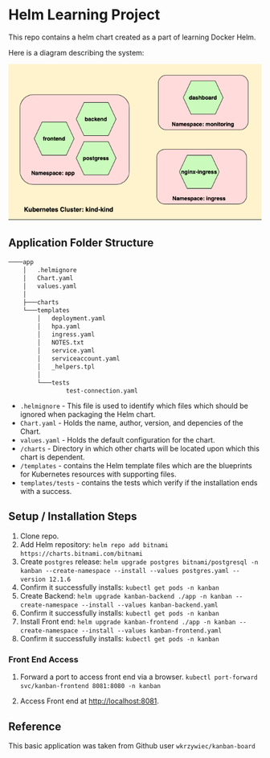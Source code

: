 # Helm Learning Project
This repo contains a helm chart created as a part of learning Docker Helm.

Here is a diagram describing the system:

![HelmApplicationDiagram](HelmApplicationDiagram.png "Helm Chart System Architecture.")



## Application Folder Structure
```
────app
    │   .helmignore
    │   Chart.yaml
    │   values.yaml
    │
    ├───charts
    └───templates
        │   deployment.yaml
        │   hpa.yaml
        │   ingress.yaml
        │   NOTES.txt
        │   service.yaml
        │   serviceaccount.yaml
        │   _helpers.tpl
        │
        └───tests
                test-connection.yaml
```

* `.helmignore` - This file is used to identify which files which should be
  ignored when packaging the Helm chart.
* `Chart.yaml` - Holds the name, author, version, and depencies of the Chart.
* `values.yaml` - Holds the default configuration for the chart.
* `/charts` - Directory in which other charts will be located upon which this
  chart is dependent. 
* `/templates` - contains the Helm template files which are the blueprints for
  Kubernetes resources with supporting files. 
* `templates/tests` - contains the tests which verify if the installation ends
  with a success.

## Setup / Installation Steps
1. Clone repo. 
2. Add Helm repository: 
`helm repo add bitnami https://charts.bitnami.com/bitnami`
3. Create `postgres` release: 
`helm upgrade postgres bitnami/postgresql -n kanban --create-namespace --install --values postgres.yaml --version 12.1.6`
4. Confirm it successfully installs: 
`kubectl get pods -n kanban`
5. Create Backend: 
`helm upgrade kanban-backend ./app -n kanban --create-namespace --install --values kanban-backend.yaml`
6. Confirm it successfully installs: 
`kubectl get pods -n kanban`
7. Install Front end: 
`helm upgrade kanban-frontend ./app -n kanban --create-namespace --install --values kanban-frontend.yaml`
8. Confirm it successfully installs: 
`kubectl get pods -n kanban`

### Front End Access
1. Forward a port to access front end via a browser. 
`kubectl port-forward svc/kanban-frontend 8081:8080 -n kanban`

2. Access Front end at [http://localhost:8081](http://localhost:8081).

## Reference
This basic application was taken from Github user `wkrzywiec/kanban-board`
